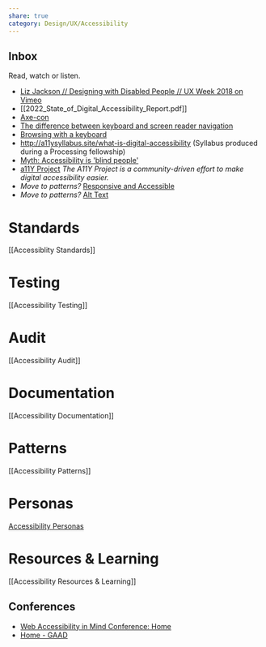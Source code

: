 ```yaml
---
share: true
category: Design/UX/Accessibility
---
```

## Inbox
Read, watch or listen.
- [Liz Jackson // Designing with Disabled People // UX Week 2018 on Vimeo](https://vimeo.com/287329432)
- [[2022_State_of_Digital_Accessibility_Report.pdf]]
- [Axe-con](https://www.deque.com/axe-con/archives/)
- [The difference between keyboard and screen reader navigation](https://tink.uk/the-difference-between-keyboard-and-screen-reader-navigation/)
- [Browsing with a keyboard](https://tetralogical.com/blog/2021/10/26/browsing-with-a-keyboard/)
- http://a11ysyllabus.site/what-is-digital-accessibility (Syllabus produced during a Processing fellowship)
- [Myth: Accessibility is 'blind people'](https://www.a11yproject.com/posts/2013-01-11-myth-accessibility-is-blind-people/)
- [a11Y Project](https://www.a11yproject.com/) *The A11Y Project is a community-driven effort to make digital accessibility easier.*
- *Move to patterns?* [Responsive and Accessible](https://www.filamentgroup.com/lab/accessible-responsive.html#hiding)
- *Move to patterns?*  [Alt Text](https://abilitynet.org.uk/news-blogs/five-golden-rules-compliant-alt-text)

# Standards
[[Accessiblity Standards]]
# Testing
[[Accessibility Testing]]
# Audit
[[Accessibility Audit]]
# Documentation
[[Accessibility Documentation]]
# Patterns
[[Accessibility Patterns]]
# Personas
[Accessibility Personas](https://alphagov.github.io/accessibility-personas/)
# Resources & Learning
[[Accessibility Resources & Learning]]

## Conferences
- [Web Accessibility in Mind Conference: Home](https://conference.webaim.org/)
- [Home - GAAD](https://accessibility.day/)


